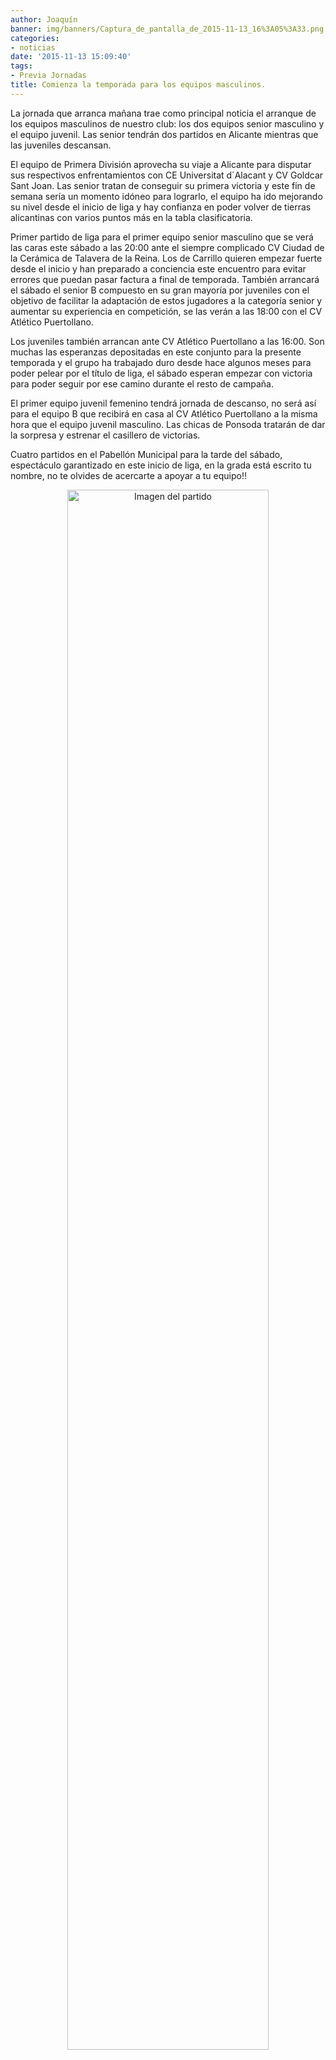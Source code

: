 ```yaml
---
author: Joaquín
banner: img/banners/Captura_de_pantalla_de_2015-11-13_16%3A05%3A33.png
categories:
- noticias
date: '2015-11-13 15:09:40'
tags:
- Previa Jornadas
title: Comienza la temporada para los equipos masculinos.
---
```


La jornada que arranca mañana trae como principal noticia el arranque de los equipos masculinos de nuestro club: los dos equipos senior masculino y el equipo juvenil. Las senior tendrán dos partidos en Alicante mientras que las juveniles descansan.

El equipo de Primera División aprovecha su viaje a Alicante para disputar sus respectivos enfrentamientos con CE Universitat d´Alacant y CV Goldcar Sant Joan. Las senior tratan de conseguir su primera victoria y este fin de semana sería un momento idóneo para lograrlo, el equipo ha ido mejorando su nivel desde el inicio de liga y hay confianza en poder volver de tierras alicantinas con varios puntos más en la tabla clasificatoria.

Primer partido de liga para el primer equipo senior masculino que se verá las caras este sábado a las 20:00 ante el siempre complicado CV Ciudad de la Cerámica de Talavera de la Reina. Los de Carrillo quieren empezar fuerte desde el inicio y han preparado a conciencia este encuentro para evitar errores que puedan pasar factura a final de temporada. También arrancará el sábado el senior B compuesto en su gran mayoría por juveniles con el objetivo de facilitar la adaptación de estos jugadores a la categoría senior y aumentar su experiencia en competición, se las verán a las 18:00 con el CV Atlético Puertollano.

Los juveniles también arrancan ante CV Atlético Puertollano a las 16:00. Son muchas las esperanzas depositadas en este conjunto para la presente temporada y el grupo ha trabajado duro desde hace algunos meses para poder pelear por el título de liga, el sábado esperan empezar con victoria para poder seguir por ese camino durante el resto de campaña.

El primer equipo juvenil femenino tendrá jornada de descanso, no será así para el equipo B que recibirá en casa al CV Atlético Puertollano a la misma hora que el equipo juvenil masculino. Las chicas de Ponsoda tratarán de dar la sorpresa y estrenar el casillero de victorias.

Cuatro partidos en el Pabellón Municipal para la tarde del sábado, espectáculo garantizado en este inicio de liga, en la grada está escrito tu nombre, no te olvides de acercarte a apoyar a tu equipo!!

<center>
<a target="_new" href="http://www.advmiguelturra.org/img/banners/Captura%20de%20pantalla%20de%202015-11-13%2016%3A05%3A33.png"> 
<img alt="Imagen del partido" width="80%" align="center" src="http://www.advmiguelturra.org/img/banners/Captura%20de%20pantalla%20de%202015-11-13%2016%3A05%3A33.png"/> </a> </center>

